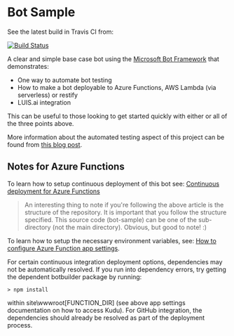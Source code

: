 # Bot Sample

See the latest build in Travis CI from:

[![Build Status](https://travis-ci.org/vjrantal/bot-sample.svg?branch=master)](https://travis-ci.org/vjrantal/bot-sample)

A clear and simple base case bot using the [Microsoft Bot Framework](https://dev.botframework.com) that demonstrates:

* One way to automate bot testing 
* How to make a bot deployable to Azure Functions, AWS Lambda (via serverless) or restify
* LUIS.ai integration

This can be useful to those looking to get started quickly with either or all of the three points above. 

More information about the automated testing aspect of this project can be found from [this blog post](http://blog.vjrantal.net/2016/10/24/continuous-delivery-of-a-node-js-bot/).

## Notes for Azure Functions

To learn how to setup continuous deployment of this bot see: [Continuous deployment for Azure Functions](https://docs.microsoft.com/en-us/azure/azure-functions/functions-continuous-deployment)

> An interesting thing to note if you're following the above article is the structure of the repository. It is important that you follow the structure specified. This source code (bot-sample) can be one of the sub-directory (not the main directory). Obvious, but good to note! :)

To learn how to setup the necessary environment variables, see: [How to configure Azure Function app settings](https://docs.microsoft.com/en-us/azure/azure-functions/functions-how-to-use-azure-function-app-settings). 

For certain continuous integration deployment options, dependencies may not be automatically resolved. If you run into dependency errors, try getting the dependent botbuilder package by running:

```
> npm install
```

within site\wwwroot\[FUNCTION_DIR] (see above app settings documentation on how to access Kudu). For GitHub integration, the dependencies should already be resolved as part of the deployment process.
